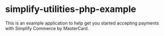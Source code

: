 simplify-utilities-php-example
==============================

This is an example application to help get you started accepting payments with Simplify Commerce by MasterCard.

